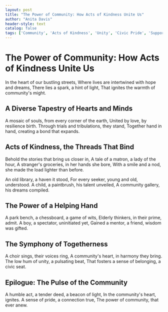```yaml
---
layout: post
title: "The Power of Community: How Acts of Kindness Unite Us"
author: "Anita Davis"
header-style: text
catalog: false
tags: ['Community', 'Acts of Kindness', 'Unity', 'Civic Pride', 'Supportive Networks', 'Poetic Gratitude Journal']
---
```


# The Power of Community: How Acts of Kindness Unite Us

In the heart of our bustling streets,
Where lives are intertwined with hope and dreams,
There lies a spark, a hint of light,
That ignites the warmth of community's might.

## A Diverse Tapestry of Hearts and Minds

A mosaic of souls, from every corner of the earth,
United by love, by resilience birth.
Through trials and tribulations, they stand,
Together hand in hand, creating a bond that expands.

## Acts of Kindness, the Threads That Bind

Behold the stories that bring us closer in,
A tale of a matron, a lady of the hour,
A stranger's groceries, in her hands she bore,
With a smile and a nod, she made the load lighter than before.

An old library, a haven it stood,
For every seeker, young and old, understood.
A child, a paintbrush, his talent unveiled,
A community gallery, his dreams compiled.

## The Power of a Helping Hand

A park bench, a chessboard, a game of wits,
Elderly thinkers, in their prime, admit.
A boy, a spectator, uninitiated yet,
Gained a mentor, a friend, wisdom was gifted.

## The Symphony of Togetherness

A choir sings, their voices ring,
A community's heart, in harmony they bring.
The low hum of unity, a pulsating beat,
That fosters a sense of belonging, a civic seat.

## Epilogue: The Pulse of the Community

A humble act, a tender deed, a beacon of light,
In the community's heart, ignites.
A sense of pride, a connection true,
The power of community, that ever anew.
